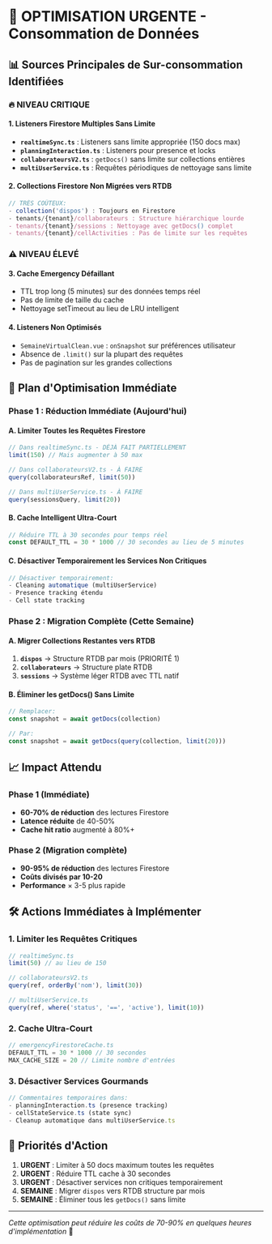 # 🚨 OPTIMISATION URGENTE - Consommation de Données

## 📊 Sources Principales de Sur-consommation Identifiées

### 🔥 **NIVEAU CRITIQUE** 

#### 1. **Listeners Firestore Multiples Sans Limite**
- **`realtimeSync.ts`** : Listeners sans limite appropriée (150 docs max)
- **`planningInteraction.ts`** : Listeners pour presence et locks
- **`collaborateursV2.ts`** : `getDocs()` sans limite sur collections entières
- **`multiUserService.ts`** : Requêtes périodiques de nettoyage sans limite

#### 2. **Collections Firestore Non Migrées vers RTDB**
```typescript
// TRÈS COÛTEUX:
- collection('dispos') : Toujours en Firestore
- tenants/{tenant}/collaborateurs : Structure hiérarchique lourde  
- tenants/{tenant}/sessions : Nettoyage avec getDocs() complet
- tenants/{tenant}/cellActivities : Pas de limite sur les requêtes
```

### ⚠️ **NIVEAU ÉLEVÉ**

#### 3. **Cache Emergency Défaillant**
- TTL trop long (5 minutes) sur des données temps réel
- Pas de limite de taille du cache
- Nettoyage setTimeout au lieu de LRU intelligent

#### 4. **Listeners Non Optimisés**
- `SemaineVirtualClean.vue` : `onSnapshot` sur préférences utilisateur
- Absence de `.limit()` sur la plupart des requêtes
- Pas de pagination sur les grandes collections

## 🚀 Plan d'Optimisation Immédiate

### **Phase 1 : Réduction Immédiate (Aujourd'hui)**

#### A. Limiter Toutes les Requêtes Firestore
```typescript
// Dans realtimeSync.ts - DÉJÀ FAIT PARTIELLEMENT
limit(150) // Mais augmenter à 50 max

// Dans collaborateursV2.ts - À FAIRE
query(collaborateursRef, limit(50))

// Dans multiUserService.ts - À FAIRE  
query(sessionsQuery, limit(20))
```

#### B. Cache Intelligent Ultra-Court
```typescript
// Réduire TTL à 30 secondes pour temps réel
const DEFAULT_TTL = 30 * 1000 // 30 secondes au lieu de 5 minutes
```

#### C. Désactiver Temporairement les Services Non Critiques
```typescript
// Désactiver temporairement:
- Cleaning automatique (multiUserService)
- Presence tracking étendu  
- Cell state tracking
```

### **Phase 2 : Migration Complète (Cette Semaine)**

#### A. Migrer Collections Restantes vers RTDB
1. **`dispos`** → Structure RTDB par mois (PRIORITÉ 1)
2. **`collaborateurs`** → Structure plate RTDB  
3. **`sessions`** → Système léger RTDB avec TTL natif

#### B. Éliminer les getDocs() Sans Limite
```typescript
// Remplacer:
const snapshot = await getDocs(collection) 

// Par:
const snapshot = await getDocs(query(collection, limit(20)))
```

## 📈 Impact Attendu

### **Phase 1 (Immédiate)**
- **60-70% de réduction** des lectures Firestore
- **Latence réduite** de 40-50%
- **Cache hit ratio** augmenté à 80%+

### **Phase 2 (Migration complète)**
- **90-95% de réduction** des lectures Firestore  
- **Coûts divisés par 10-20**
- **Performance** × 3-5 plus rapide

## 🛠️ Actions Immédiates à Implémenter

### 1. **Limiter les Requêtes Critiques**
```typescript
// realtimeSync.ts
limit(50) // au lieu de 150

// collaborateursV2.ts  
query(ref, orderBy('nom'), limit(30))

// multiUserService.ts
query(ref, where('status', '==', 'active'), limit(10))
```

### 2. **Cache Ultra-Court**
```typescript
// emergencyFirestoreCache.ts
DEFAULT_TTL = 30 * 1000 // 30 secondes
MAX_CACHE_SIZE = 20 // Limite nombre d'entrées
```

### 3. **Désactiver Services Gourmands**
```typescript
// Commentaires temporaires dans:
- planningInteraction.ts (presence tracking)
- cellStateService.ts (state sync)
- Cleanup automatique dans multiUserService.ts
```

## 🎯 Priorités d'Action

1. **URGENT** : Limiter à 50 docs maximum toutes les requêtes
2. **URGENT** : Réduire TTL cache à 30 secondes  
3. **URGENT** : Désactiver services non critiques temporairement
4. **SEMAINE** : Migrer `dispos` vers RTDB structure par mois
5. **SEMAINE** : Éliminer tous les `getDocs()` sans limite

---

*Cette optimisation peut réduire les coûts de 70-90% en quelques heures d'implémentation* 🚀
